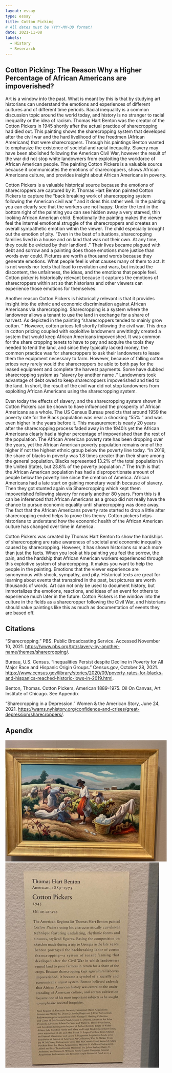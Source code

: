 ```yaml
---
layout: essay
type: essay
title: Cotton Picking
# All dates must be YYYY-MM-DD format!
date: 2021-11-08
labels:
  - History
  - Reserarch
---
```


## Cotton Picking: The Reason Why a Higher Percentage of African Americans are impoverished?

  Art is a window into the past.  What is meant by this is that by studying art historians can understand the emotions and experiences of different cultures and of different time periods.  Racial inequality is a common discussion topic around the world today, and history is no stranger to racial inequality or the idea of racism.  Thomas Hart Benton was the creator of the Cotton Pickers in 1945 shortly after the actual practice of sharecropping had died out.  This painting shows the sharecropping system that developed after the civil war and the hard livelihood of the freedmen (African Americans) that were sharecroppers.  Through his paintings Benton wanted to emphasize the existence of societal and racial inequality.  Slavery may have been abolished following the American Civil War, however the result of the war did not stop white landowners from exploiting the workforce of African American people.  The painting Cotton Pickers is a valuable source because it communicates the emotions of sharecroppers, shows African Americans culture, and provides insight about African Americans in poverty. 
  
Cotton Pickers is a valuable historical source because the emotions of sharecroppers are captured by it.  Thomas Hart Benton painted Cotton Pickers to capture the “back breaking work of sharecropping system following the American civil war ” and it does this rather well.  In the painting you can clearly see that the workers are not happy.  Under the tent in the bottom right of the painting you can see hidden away a very starved, thin looking African American child.  Emotionally the painting makes the viewer feel the internal emotional struggle of the sharecroppers and creates an overall sympathetic emotion within the viewer.  The child especially brought out the emotion of pity.  “Even in the best of situations, sharecropping families lived in a house and on land that was not their own. At any time, they could be evicted by their landlord .”   Their lives became plagued with debt and sorrow and a painting does those emotions more justice than words ever could.  Pictures are worth a thousand words because they generate emotions.  What people feel is what causes many of them to act.  It is not words nor texts that lead to revolution and wars, but instead the discontent, the unfairness, the ideas, and the emotions that people feel.  Cotton picker is historically relevant because it captures the emotions of sharecroppers within art so that historians and other viewers can experience those emotions for themselves.

  Another reason Cotton Pickers is historically relevant is that it provides insight into the ethnic and economic discrimination against African Americans via sharecropping.  Sharecropping is a system where the landowner allows a tenant to use the land in exchange for a share of harvest.  As depicted in the painting “sharecroppers tended to mainly grow cotton. ”  However, cotton prices fell shortly following the civil war.  This drop in cotton pricing coupled with exploitive landowners unwittingly created a system that would keep African Americans impoverished.  It was common for the share cropping tenets to have to pay and acquire the tools they needed to tend the land, and since they typically lacked money, the common practice was for sharecroppers to ask their landowners to lease them the equipment necessary to farm.  However, because of falling cotton prices very rarely would the sharecroppers be able to both pay for the leased equipment and complete the harvest payments.  Some have dubbed sharecropping system as “slavery by another name .”  Landowners took advantage of debt owed to keep sharecroppers impoverished and tied to the land.  In short, the result of the civil war did not stop landowners from exploiting African Americans using the sharecropping system.

Even today the effects of slavery, and the sharecropping system shown in Cotton Pickers can be shown to have influenced the prosperity of African Americans as a whole.  The US Census Bureau predicts that around 1959 the poverty rate for the Black population was near a shocking “55% ” and was even higher in the years before it. This measurement is nearly 20 years after the sharecropping process faded away in the 1940’s yet the African Americans clearly had a higher percentage of impoverished than the rest of the population.  The African American poverty rate has been dropping over the years, yet the African American poverty population remains one of the higher if not the highest ethnic group below the poverty line today.  “In 2019, the share of blacks in poverty was 1.8 times greater than their share among the general population.  Blacks represented 13.2% of the total population in the United States, but 23.8% of the poverty population .”  The truth is that the African American population has had a disproportionate amount of people below the poverty line since the creation of America.  African Americans had a late start on gaining monetary wealth because of slavery.  Then they got stunted again via Sharecropping which kept them impoverished following slavery for nearly another 80 years.  From this is it can be inferenced that African Americans as a group did not really have the chance to pursue economic equality until sharecropping was done away.  The fact that the African Americans poverty rate started to drop a little after sharecropping ended helps to prove this theory.  Cotton pickers helps historians to understand how the economic health of the African American culture has changed over time in America.  

  Cotton Pickers was created by Thomas Hart Benton to show the hardships of sharecropping are raise awareness of societal and economic inequality caused by sharecropping.  However, it has shown historians so much more than just the facts.  When you look at his painting you feel the sorrow, the pain, and the hardship that African American workers experienced through this exploitive system of sharecropping.  It makes you want to help the people in the painting.  Emotions that the viewer experience are synonymous with shock, sympathy, and pity.  Historical texts are great for learning about events that transpired in the past, but pictures are worth thousands of words.  Art can not only be used to document history, but immortalizes the emotions, reactions, and ideas of an event for others to experience much later in the future.  Cotton Pickers is the window into the culture in the fields as a sharecropper following the Civil War, and historians should value paintings like this as much as documentation of events they are based off.    

## Citations
“Sharecropping.” PBS. Public Broadcasting Service. Accessed November 10, 2021. https://www.pbs.org/tpt/slavery-by-another-name/themes/sharecropping/.  

Bureau, U.S. Census. “Inequalities Persist despite Decline in Poverty for All Major Race and Hispanic Origin Groups.” Census.gov, October 28, 2021. https://www.census.gov/library/stories/2020/09/poverty-rates-for-blacks-and-hispanics-reached-historic-lows-in-2019.html. 

Benton, Thomas. Cotton Pickers, American 1889-1975. Oil On Canvas, Art Institute of Chicago. See Appendix 

“Sharecropping in a Depression.” Women & the American Story, June 24, 2021. https://wams.nyhistory.org/confidence-and-crises/great-depression/sharecroppers/.   

## Apendix
<img class="ui medium left floated image" src="../images/Cotton Pickers.jpg">
<img class="ui medium left floated image" src="../images/Cotto Pickers Description.jpg">
